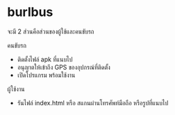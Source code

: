 # burlbus
จะมี 2 ส่วนคือส่วนของผู้ใช้และคนขับรถ

คนขับรถ
- ติดตั้งไฟล์ apk ที่แนบไป
- อนุญาตให้เข้าถึง GPS ของอุปกรณ์ที่ติดตั้ง
- เปิดโปรแกรม พร้อมใช้งาน

ผู้ใช้งาน
- รันไฟล์ index.html หรือ สแกนผ่านโทรศัพท์มือถือ หรือรูปที่แนบไป
